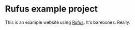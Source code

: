 # Rufus example project

This is an example website using [Rufus](https://github.com/abenz1267/rufus). It's barebones. Really.
